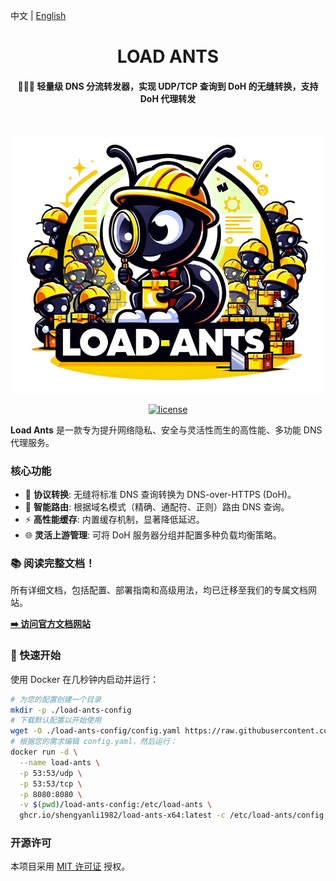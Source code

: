 中文 | [English](./README_EN.md)

<div align="center">
    <h1>LOAD ANTS</h1>
    <h4>🐜🐜🐜 轻量级 DNS 分流转发器，实现 UDP/TCP 查询到 DoH 的无缝转换，支持 DoH 代理转发</h4></br></br>
    <a href="https://shengyanli1982.github.io/load-ants/">
        <img src="./images/logo.png" alt="logo" width="600">
    </a>
</div>

<p align="center">
    <!-- 徽章将放在这里。可以添加构建状态、许可证等相关徽章。 -->
    <a href="https://github.com/shengyanli1982/load-ants/blob/main/LICENSE"><img src="https://img.shields.io/github/license/shengyanli1982/load-ants" alt="license"></a>
</p>

**Load Ants** 是一款专为提升网络隐私、安全与灵活性而生的高性能、多功能 DNS 代理服务。

### 核心功能

-   🔄 **协议转换**: 无缝将标准 DNS 查询转换为 DNS-over-HTTPS (DoH)。
-   🧠 **智能路由**: 根据域名模式（精确、通配符、正则）路由 DNS 查询。
-   ⚡ **高性能缓存**: 内置缓存机制，显著降低延迟。
-   🌐 **灵活上游管理**: 可将 DoH 服务器分组并配置多种负载均衡策略。

### 📚 阅读完整文档！

所有详细文档，包括配置、部署指南和高级用法，均已迁移至我们的专属文档网站。

**[➡️ 访问官方文档网站](https://shengyanli1982.github.io/load-ants/)**

### 🚀 快速开始

使用 Docker 在几秒钟内启动并运行：

```bash
# 为您的配置创建一个目录
mkdir -p ./load-ants-config
# 下载默认配置以开始使用
wget -O ./load-ants-config/config.yaml https://raw.githubusercontent.com/shengyanli1982/load-ants/main/config.default.yaml
# 根据您的需求编辑 config.yaml，然后运行：
docker run -d \
  --name load-ants \
  -p 53:53/udp \
  -p 53:53/tcp \
  -p 8080:8080 \
  -v $(pwd)/load-ants-config:/etc/load-ants \
  ghcr.io/shengyanli1982/load-ants-x64:latest -c /etc/load-ants/config.yaml
```

### 开源许可

本项目采用 [MIT 许可证](./LICENSE) 授权。
